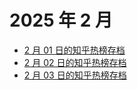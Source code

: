# 2025 年 2 月

+ [2 月 01 日的知乎热榜存档](/2025-2/01)
+ [2 月 02 日的知乎热榜存档](/2025-2/02)
+ [2 月 03 日的知乎热榜存档](/2025-2/03)
